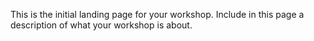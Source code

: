 This is the initial landing page for your workshop. Include in this page a description of what your workshop is about.

